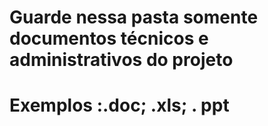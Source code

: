 
# Guarde nessa pasta somente documentos técnicos e administrativos do projeto
# Exemplos :.doc; .xls; . ppt
